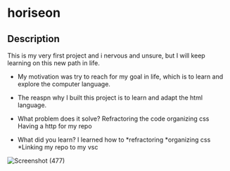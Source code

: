 # horiseon
## Description

This is my very first project and i nervous and unsure, but I will keep learning on this new path in life.

- My motivation was try to reach for my goal in life, which is to learn and explore the computer language.

- The reaspn why I built this project is to learn and adapt the html language.

- What problem does it solve?
 Refractoring the code
 organizing css
 Having a http for my repo

- What did you learn?
I learned how to 
*refractoring
*organizing css
*Linking my repo to my vsc

![Screenshot (477)](https://user-images.githubusercontent.com/110876020/186365430-877eff07-332e-48cf-8eca-1ac8bfa25f87.png)
